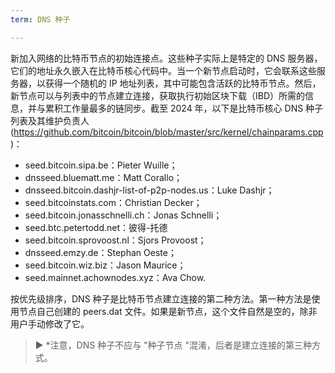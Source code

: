 ```yaml
---
term: DNS 种子

---
```

新加入网络的比特币节点的初始连接点。这些种子实际上是特定的 DNS 服务器，它们的地址永久嵌入在比特币核心代码中。当一个新节点启动时，它会联系这些服务器，以获得一个随机的 IP 地址列表，其中可能包含活跃的比特币节点。然后，新节点可以与列表中的节点建立连接，获取执行初始区块下载（IBD）所需的信息，并与累积工作量最多的链同步。截至 2024 年，以下是比特币核心 DNS 种子列表及其维护负责人 (https://github.com/bitcoin/bitcoin/blob/master/src/kernel/chainparams.cpp)：


- seed.bitcoin.sipa.be：Pieter Wuille；
- dnsseed.bluematt.me：Matt Corallo；
- dnsseed.bitcoin.dashjr-list-of-p2p-nodes.us：Luke Dashjr；
- seed.bitcoinstats.com：Christian Decker；
- seed.bitcoin.jonasschnelli.ch：Jonas Schnelli；
- seed.btc.petertodd.net：彼得-托德
- seed.bitcoin.sprovoost.nl：Sjors Provoost；
- dnsseed.emzy.de：Stephan Oeste；
- seed.bitcoin.wiz.biz：Jason Maurice；
- seed.mainnet.achownodes.xyz：Ava Chow.

按优先级排序，DNS 种子是比特币节点建立连接的第二种方法。第一种方法是使用节点自己创建的 peers.dat 文件。如果是新节点，这个文件自然是空的，除非用户手动修改了它。

> ► *注意，DNS 种子不应与 "种子节点 "混淆，后者是建立连接的第三种方式。